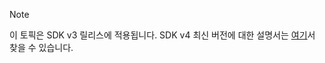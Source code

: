 > [!NOTE]  
> 이 토픽은 SDK v3 릴리스에 적용됩니다. SDK v4 최신 버전에 대한 설명서는 [여기](https://docs.microsoft.com/en-us/azure/bot-service/?view=azure-bot-service-4.0)서 찾을 수 있습니다. 
